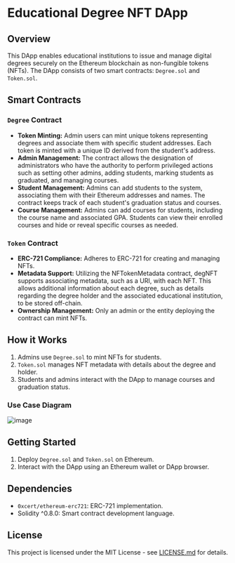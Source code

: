 # Educational Degree NFT DApp

## Overview

This DApp enables educational institutions to issue and manage digital degrees securely on the Ethereum blockchain as non-fungible tokens (NFTs). The DApp consists of two smart contracts: `Degree.sol` and `Token.sol`.

## Smart Contracts

### `Degree` Contract

- **Token Minting:** Admin users can mint unique tokens representing degrees and associate them with specific student addresses. Each token is minted with a unique ID derived from the student's address.
- **Admin Management:** The contract allows the designation of administrators who have the authority to perform privileged actions such as setting other admins, adding students, marking students as graduated, and managing courses.
- **Student Management:** Admins can add students to the system, associating them with their Ethereum addresses and names. The contract keeps track of each student's graduation status and courses.
- **Course Management:** Admins can add courses for students, including the course name and associated GPA. Students can view their enrolled courses and hide or reveal specific courses as needed.

### `Token` Contract

- **ERC-721 Compliance:** Adheres to ERC-721 for creating and managing NFTs.
- **Metadata Support:** Utilizing the NFTokenMetadata contract, degNFT supports associating metadata, such as a URI, with each NFT. This allows additional information about each degree, such as details regarding the degree holder and the associated educational institution, to be stored off-chain.
- **Ownership Management:** Only an admin or the entity deploying the contract can mint NFTs.

## How it Works

1. Admins use `Degree.sol` to mint NFTs for students.
2. `Token.sol` manages NFT metadata with details about the degree and holder.
3. Students and admins interact with the DApp to manage courses and graduation status.

### Use Case Diagram
![image](https://github.com/dcnorkai/Blockchain-Degree/assets/54694121/2081ad56-fc69-491b-bf2b-bb12f37f0285)

## Getting Started

1. Deploy `Degree.sol` and `Token.sol` on Ethereum.
2. Interact with the DApp using an Ethereum wallet or DApp browser.

## Dependencies

- `0xcert/ethereum-erc721`: ERC-721 implementation.
- Solidity ^0.8.0: Smart contract development language.

## License

This project is licensed under the MIT License - see [LICENSE.md](LICENSE.md) for details.
